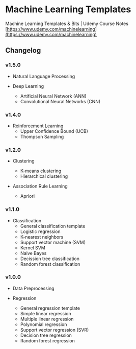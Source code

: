 # Machine Learning Templates
Machine Learning Templates &amp; Bits | Udemy Course Notes
[https://www.udemy.com/machinelearning](https://www.udemy.com/machinelearning)

## Changelog

### v1.5.0

* Natural Language Processing

* Deep Learning
	- Artificial Neural Network (ANN)
	- Convolutional Neural Networks (CNN)

### v1.4.0

* Reinforcement Learning
	- Upper Confidence Bound (UCB)
	- Thompson Sampling

### v1.2.0

* Clustering
	- K-means clustering
	- Hierarchical clustering

* Association Rule Learning
	- Apriori

### v1.1.0

* Classification
	- General classification template
	- Logistic regression
	- K-nearest neighbors
	- Support vector machine (SVM)
	- Kernel SVM
	- Naive Bayes
	- Decission tree classification
	- Random forest classification

### v1.0.0

* Data Preprocessing

* Regression
	- General regression template
	- Simple linear regression
	- Multiple linear regression
	- Polynomial regression
	- Support vector regression (SVR)
	- Decision tree regression
	- Random forest regression
